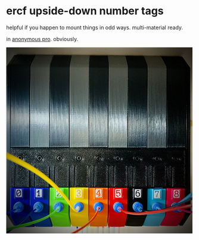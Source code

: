 # ercf upside-down number tags

helpful if you happen to mount things in odd ways.  multi-material ready.

in [anonymous pro](https://www.marksimonson.com/fonts/view/anonymous-pro).  obviously.

![upside down tag plates](../buffer/images/buffer-2.jpg)
